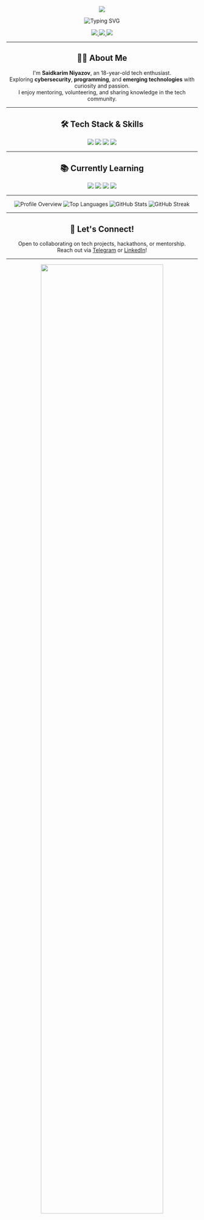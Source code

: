 <!-- ===== HEADER BANNER ===== -->
<p align="center">
  <img src="https://capsule-render.vercel.app/api?type=waving&color=0:00ff99,50:0066ff,100:ff3366&height=220&section=header&text=SAIDKARIM%20NIYAZOV&fontSize=45&fontColor=ffffff&animation=fade&fontAlignY=40"/>
</p>

<!-- ===== TYPING NAME EFFECT ===== -->
<p align="center">
  <img src="https://readme-typing-svg.demolab.com?font=Orbitron&size=35&duration=3000&pause=1000&color=00F0FF&center=true&vCenter=true&width=800&lines=SAIDKARIM+NIYAZOV;Tech+Enthusiast;Cybersecurity+Learner;Fast+Learner;Mentor;Volunteering+for+Tech" alt="Typing SVG" />
</p>

<!-- ===== SOCIAL LINKS ===== -->
<p align="center">
  <a href="https://t.me/Saidkarimniyazov">
    <img src="https://img.shields.io/badge/Telegram-2CA5E0?style=for-the-badge&logo=telegram&logoColor=white&labelColor=black&color=00FF99" />
  </a>
  <a href="https://www.linkedin.com/in/saidkarim-niyazov-23202a378">
    <img src="https://img.shields.io/badge/LinkedIn-0077B5?style=for-the-badge&logo=linkedin&logoColor=white&labelColor=black&color=0066FF" />
  </a>
  <a href="https://github.com/SaidkarimNiyazov">
    <img src="https://img.shields.io/badge/GitHub-181717?style=for-the-badge&logo=github&logoColor=white&labelColor=black&color=FF3366" />
  </a>
</p>

---

<!-- ===== ABOUT ME ===== -->
<h2 align="center">👨‍💻 About Me</h2>
<p align="center">
  I'm <b>Saidkarim Niyazov</b>, an 18-year-old tech enthusiast.<br>
  Exploring <b>cybersecurity</b>, <b>programming</b>, and <b>emerging technologies</b> with curiosity and passion.<br>
  I enjoy mentoring, volunteering, and sharing knowledge in the tech community.<br>
</p>

---

<!-- ===== TECH STACK & SKILLS ===== -->
<h2 align="center">🛠 Tech Stack & Skills</h2>
<p align="center">
  <img src="https://img.shields.io/badge/C-Learning-00599C?style-for-the-badge&logo=c&logoColor=white" />
  <img src="https://img.shields.io/badge/Linux-Intermediate-FCC624?style-for-the-badge&logo=linux&logoColor=black" />
  <img src="https://img.shields.io/badge/Networking-Basic-4682B4?style-for-the-badge" />
  <img src="https://img.shields.io/badge/Wireshark-Basic-1679A7?style-for-the-badge&logo=wireshark&logoColor=white" />
</p>

---

<!-- ===== CURRENTLY LEARNING ===== -->
<h2 align="center">📚 Currently Learning</h2>
<p align="center">
  <img src="https://img.shields.io/badge/C-Intermediate-00599C?style-for-the-badge&logo=c&logoColor=white" />
  <img src="https://img.shields.io/badge/Python-Beginner-3776AB?style-for-the-badge&logo=python&logoColor=white" />
  <img src="https://img.shields.io/badge/Cybersecurity-Basic-FF3366?style-for-the-badge" />
  <img src="https://img.shields.io/badge/Networking-Advanced-4682B4?style-for-the-badge" />
</p>

---
<!-- ===== GITHUB STATS & ACTIVITY ===== -->
<p align="center">

  <!-- Profile Overview -->
  <img src="https://github-profile-summary-cards.vercel.app/api/cards/overview?username=SaidkarimNiyazov&theme=dracula" alt="Profile Overview" />

  <!-- Top Languages -->
  <img src="https://github-readme-stats.vercel.app/api/top-langs/?username=SaidkarimNiyazov&layout=compact&theme=dracula&hide_border=true" alt="Top Languages" />

  <!-- GitHub Stats -->
  <img src="https://github-readme-stats.vercel.app/api?username=SaidkarimNiyazov&show_icons=true&theme=dracula&hide_border=true" alt="GitHub Stats" />

  <!-- Streak / Contributions -->
  <img src="https://streak-stats.demolab.com?user=SaidkarimNiyazov&theme=dracula&hide_border=true" alt="GitHub Streak" />

</p>

---

<!-- ===== CALL TO ACTION ===== -->
<h2 align="center">🤝 Let's Connect!</h2>
<p align="center">
  Open to collaborating on tech projects, hackathons, or mentorship.<br>
  Reach out via <a href="https://t.me/Saidkarimniyazov">Telegram</a> or <a href="https://www.linkedin.com/in/saidkarim-niyazov-23202a378">LinkedIn</a>!
</p>

---

<!-- ===== FOOTER ===== -->
<p align="center">
  <img src="https://i.ibb.co/1Jg6VwD/thanks-for-visiting-neon.gif" width="80%" />
</p>
